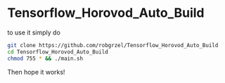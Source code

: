 # Tensorflow_Horovod_Auto_Build

to use it simply do

```bash
git clone https://github.com/robgrzel/Tensorflow_Horovod_Auto_Build
cd Tensorflow_Horovod_Auto_Build
chmod 755 * && ./main.sh
```

Then hope it works!
